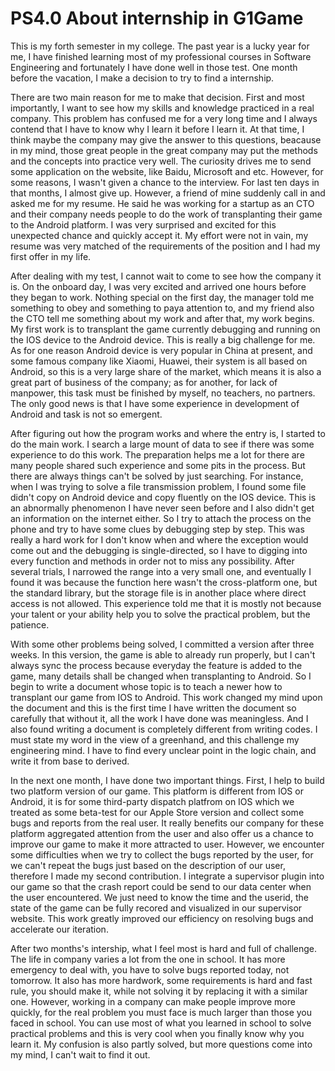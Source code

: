 # PS4.0 About internship in G1Game

This is my forth semester in my college. The past year is a lucky year for me, I have finished learning most of my professional courses in Software Engineering and fortunately I have done well in those test. One month before the vacation, I make a decision to try to find a internship.

There are two main reason for me to make that decision. First and most importantly, I want to see how my skills and knowledge practiced in a real company. This problem has confused me for a very long time and I always contend that I have to know why I learn it before I learn it. At that time, I think maybe the company may give the answer to this questions, beacause in my mind, those great people in the great company may put the methods and the concepts into practice very well. The curiosity drives me to send some application on the website, like Baidu, Microsoft and etc. However, for some reasons, I wasn't given a chance to the interview. For last ten days in that months, I almost give up. However, a friend of mine suddenly call in and asked me for my resume. He said he was working for a startup as an CTO and their company needs people to do the work of transplanting their game to the Android platform. I was very surprised and excited for this unexpected chance and quickly accept it. My effort were not in vain, my resume was very matched of the requirements of the position and I had my first offer in my life.

After dealing with my test, I cannot wait to come to see how the company it is. On the onboard day, I was very excited and arrived one hours before they began to work. Nothing special on the first day, the manager told me something to obey and something to paya attention to, and my friend also the CTO tell me something about my work and after that, my work begins. My first work is to transplant the game currently debugging and running on the IOS device to the Android device. This is really a big challenge for me. As for one reason Android device is very popular in China at present, and some famous company like Xiaomi, Huawei, their system is all based on Android, so this is a very large share of the market, which means it is also a great part of business of the company; as for another, for lack of manpower, this task must be finished by myself, no teachers, no partners. The only good news is that I have some experience in development of Android and task is not so emergent.

After figuring out how the program works and where the entry is, I started to do the main work. I search a large mount of data to see if there was some experience to do this work. The preparation helps  me a lot for there are many people shared such experience and some pits in the process. But there are always things can't be solved by just searching. For instance, when I was trying to solve a file transmission problem, I found some file didn't copy on Android device and copy fluently on the IOS device. This is an abnormally phenomenon I have never seen before and I also didn't get an information on the internet either. So I try to attach the process on the phone and try to have some clues by debugging step by step. This was really a hard work for I don't know when and where the exception would come out and the debugging is single-directed, so I have to digging into every function and methods in order not to miss any possibility. After several trials, I narrowed the range into a very small one, and eventually I found it was because the function here wasn't the cross-platform one, but the standard library, but the storage file is in another place where direct access is not allowed. This experience told me that it is mostly not because your talent or your ability help you to solve the practical problem, but the patience.

With some other problems being solved, I committed a version after three weeks. In this version, the game is able to already run properly, but I can't always sync the process because everyday the feature is added to the game, many details shall be changed when transplanting to Android. So I begin to write a document whose topic is to teach a newer how to transplant our game from IOS to Android. This work changed my mind upon the document and this is the first time I have written the document so carefully that without it, all the work I have done was meaningless. And I also found writing a document is completely different from writing codes. I must state my word in the view of a greenhand, and this challenge my engineering mind. I have to find every unclear point in the logic chain, and write it from base to derived.

In the next one month, I have done two important things. First, I help to build two platform version of our game. This platform is different from IOS or Android, it is for some third-party dispatch platfrom on IOS which we treated as some beta-test for our Apple Store version and collect some bugs and reports from the real user. It really benefits our company for these platform aggregated attention from the user and also offer us a chance to improve our game to make it more attracted to user. However, we encounter some difficulties when we try to collect the bugs reported by the user, for we can't repeat the bugs just based on the description of our user, therefore I made my second contribution. I integrate a supervisor plugin into our game so that the crash report could be send to our data center when the user encountered. We just need to know the time and the userid, the state of the game can be fully recored and visualized in our supervisor website. This work greatly improved our efficiency on resolving bugs and accelerate our iteration.

After two months's intership, what I feel most is hard and full of challenge. The life in company varies a lot from the one in school. It has more emergency to deal with, you have to solve bugs reported today, not tomorrow. It also has more hardwork, some requirements is hard and fast rule, you should make it, while not solving it by replacing it with a similar one. However, working in a company can make people improve more quickly, for the real problem you must face is much larger than those you faced in school. You can use most of what you learned in school to solve practical problems and this is very cool when you finally know why you learn it. My confusion is also partly solved, but more questions come into my mind, I can't wait to find it out.